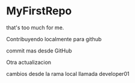 # MyFirstRepo

that's too much for me.

Contribuyendo localmente para github

commit mas desde GitHub

Otra actualizacion

cambios desde la rama local llamada developer01
